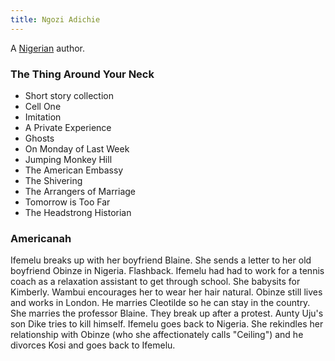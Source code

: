 ```yaml
---
title: Ngozi Adichie
---
```


A [Nigerian](../index.html) author.

### The Thing Around Your Neck

- Short story collection
- Cell One
- Imitation
- A Private Experience
- Ghosts
- On Monday of Last Week
- Jumping Monkey Hill
- The American Embassy
- The Shivering
- The Arrangers of Marriage
- Tomorrow is Too Far
- The Headstrong Historian

### Americanah

Ifemelu breaks up with her boyfriend Blaine. She sends a letter to her old boyfriend Obinze in Nigeria. Flashback. Ifemelu had had to work for a tennis coach as a relaxation assistant to get through school. She babysits for Kimberly. Wambui encourages her to wear her hair natural. Obinze still lives and works in London. He marries Cleotilde so he can stay in the country. She marries the professor Blaine. They break up after a protest. Aunty Uju's son Dike tries to kill himself. Ifemelu goes back to Nigeria. She rekindles her relationship with Obinze (who she affectionately calls "Ceiling") and he divorces Kosi and goes back to Ifemelu.
